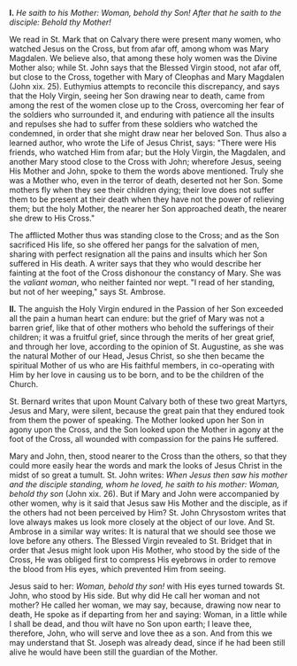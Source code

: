 
**I\.** *He saith to his Mother: Woman, behold thy Son! After that he saith to the disciple: Behold thy Mother!*

We read in St. Mark that on Calvary there were present many women, who watched Jesus on the Cross, but from afar off, among whom was Mary Magdalen. We believe also, that among these holy women was the Divine Mother also; while St. John says that the Blessed Virgin stood, not afar off, but close to the Cross, together with Mary of Cleophas and Mary Magdalen (John xix. 25). Euthymius attempts to reconcile this discrepancy, and says that the Holy Virgin, seeing her Son drawing near to death, came from among the rest of the women close up to the Cross, overcoming her fear of the soldiers who surrounded it, and enduring with patience all the insults and repulses she had to suffer from these soldiers who watched the condemned, in order that she might draw near her beloved Son. Thus also a learned author, who wrote the Life of Jesus Christ, says: \"There were His friends, who watched Him from afar; but the Holy Virgin, the Magdalen, and another Mary stood close to the Cross with John; wherefore Jesus, seeing His Mother and John, spoke to them the words above mentioned. Truly she was a Mother who, even in the terror of death, deserted not her Son. Some mothers fly when they see their children dying; their love does not suffer them to be present at their death when they have not the power of relieving them; but the holy Mother, the nearer her Son approached death, the nearer she drew to His Cross.\"

The afflicted Mother thus was standing close to the Cross; and as the Son sacrificed His life, so she offered her pangs for the salvation of men, sharing with perfect resignation all the pains and insults which her Son suffered in His death. A writer says that they who would describe her fainting at the foot of the Cross dishonour the constancy of Mary. She was the *valiant woman*, who neither fainted nor wept. \"I read of her standing, but not of her weeping,\" says St. Ambrose.

**II\.** The anguish the Holy Virgin endured in the Passion of her Son exceeded all the pain a human heart can endure: but the grief of Mary was not a barren grief, like that of other mothers who behold the sufferings of their children; it was a fruitful grief, since through the merits of her great grief, and through her love, according to the opinion of St. Augustine, as she was the natural Mother of our Head, Jesus Christ, so she then became the spiritual Mother of us who are His faithful members, in co-operating with Him by her love in causing us to be born, and to be the children of the Church.

St. Bernard writes that upon Mount Calvary both of these two great Martyrs, Jesus and Mary, were silent, because the great pain that they endured took from them the power of speaking. The Mother looked upon her Son in agony upon the Cross, and the Son looked upon the Mother in agony at the foot of the Cross, all wounded with compassion for the pains He suffered.

Mary and John, then, stood nearer to the Cross than the others, so that they could more easily hear the words and mark the looks of Jesus Christ in the midst of so great a tumult. St. John writes: *When Jesus then saw his mother and the disciple standing, whom he loved, he saith to his mother: Woman, behold thy son* (John xix. 26). But if Mary and John were accompanied by other women, why is it said that Jesus saw His Mother and the disciple, as if the others had not been perceived by Him? St. John Chrysostom writes that love always makes us look more closely at the object of our love. And St. Ambrose in a similar way writes: It is natural that we should see those we love before any others. The Blessed Virgin revealed to St. Bridget that in order that Jesus might look upon His Mother, who stood by the side of the Cross, He was obliged first to compress His eyebrows in order to remove the blood from His eyes, which prevented Him from seeing.

Jesus said to her: *Woman, behold thy son!* with His eyes turned towards St. John, who stood by His side. But why did He call her woman and not mother? He called her woman, we may say, because, drawing now near to death, He spoke as if departing from her and saying: Woman, in a little while I shall be dead, and thou wilt have no Son upon earth; I leave thee, therefore, John, who will serve and love thee as a son. And from this we may understand that St. Joseph was already dead, since if he had been still alive he would have been still the guardian of the Mother.

